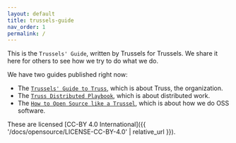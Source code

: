 ```yaml
---
layout: default
title: trussels-guide
nav_order: 1
permalink: /
---
```


<section markdown="1">

This is the `Trussels' Guide`, written by Trussels for Trussels. We share it here for others to see how we try to do what we do.

We have two guides published right now:

* The [`Trussels' Guide to Truss`](trussels), which is about Truss, the organization.
* The [`Truss Distributed Playbook`](distributed), which is about distributed work.
* The [`How to Open Source like a Trussel`](opensource), which is about how we do OSS software.

These are licensed [CC-BY 4.0 International]({{ '/docs/opensource/LICENSE-CC-BY-4.0' | relative_url }}).

</section>
